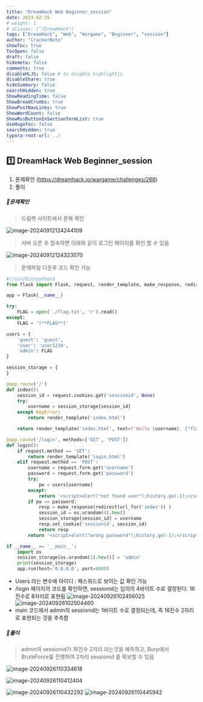 ```yaml
---
title: "DreamHack Web Beginner_session"
date: 2023-02-25
# weight: 1
# aliases: ["/DreamHack"]
tags: ["DreamHack", "Web", "Wargame", "Beginner", "session"]
author: "CrackerNote"
showToc: true
TocOpen: false
draft: false
hidemeta: false
comments: true
disableHLJS: false # to disable highlightjs
disableShare: true
hideSummary: false
searchHidden: true
ShowReadingTime: false
ShowBreadCrumbs: true
ShowPostNavLinks: true
ShowWordCount: false
ShowRssButtonInSectionTermList: true
UseHugoToc: false
searchHidden: true
typora-root-url: ../
---
```


## 1️⃣ DreamHack Web Beginner_session

1. 문제확인 (https://dreamhack.io/wargame/challenges/266)
2. 풀이

  

##### 📜**문제확인**

> 드림핵 사이트에서 문제 확인

![image-20240912124244109](/images/DreamHack_Web_Beginner_session/image-20240912124244109.png)

> 서버 오픈 후 접속하면 아래와 같이 로그인 페이지를 확인 할 수 있음

![image-20240912124323070](/images/DreamHack_Web_Beginner_session/image-20240912124323070.png)

> 문제파일 다운후 코드 확인 가능

```python
#!/usr/bin/python3
from flask import Flask, request, render_template, make_response, redirect, url_for

app = Flask(__name__)

try:
    FLAG = open('./flag.txt', 'r').read()
except:
    FLAG = '[**FLAG**]'

users = {
    'guest': 'guest',
    'user': 'user1234',
    'admin': FLAG
}

session_storage = {
}

@app.route('/')
def index():
    session_id = request.cookies.get('sessionid', None)
    try:
        username = session_storage[session_id]
    except KeyError:
        return render_template('index.html')

    return render_template('index.html', text=f'Hello {username}, {"flag is " + FLAG if username == "admin" else "you are not admin"}')

@app.route('/login', methods=['GET', 'POST'])
def login():
    if request.method == 'GET':
        return render_template('login.html')
    elif request.method == 'POST':
        username = request.form.get('username')
        password = request.form.get('password')
        try:
            pw = users[username]
        except:
            return '<script>alert("not found user");history.go(-1);</script>'
        if pw == password:
            resp = make_response(redirect(url_for('index')) )
            session_id = os.urandom(4).hex()
            session_storage[session_id] = username
            resp.set_cookie('sessionid', session_id)
            return resp 
        return '<script>alert("wrong password");history.go(-1);</script>'

if __name__ == '__main__':
    import os
    session_storage[os.urandom(1).hex()] = 'admin'
    print(session_storage)
    app.run(host='0.0.0.0', port=8000)

```

- Users 라는 변수에 아이디 : 패스워드로 보이는 값 확인 가능
- /login 페이지의 코드를 확인하면, sessionid는 임의의 4바이트 수로 결정된다. 16진수로 8자리로 표현됨
  ![image-20240926102456025](/images/DreamHack_Web_Beginner_session/image-20240926102456025.png)
  ![image-20240926102504460](/images/DreamHack_Web_Beginner_session/image-20240926102504460.png)
- main 코드에서 admin의 sessionid는 1바이트 수로 결정되는데, 즉 16진수 2자리로 표현되는 것을 추측함
  

##### 📜**풀이**

> admin의 sessionid가 16진수 2자리 라는것을 예측하고, Burp에서 BruteForce를 진행하여 2자리 sessionid 를 확보할 수 있음

![image-20240926110334618](/images/DreamHack_Web_Beginner_session/image-20240926110334618.png)

![image-20240926110412404](/images/DreamHack_Web_Beginner_session/image-20240926110412404.png)

![image-20240926110432292](/images/DreamHack_Web_Beginner_session/image-20240926110432292.png)
![image-20240926110445942](/images/DreamHack_Web_Beginner_session/image-20240926110445942.png)
